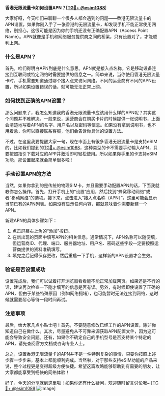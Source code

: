 **香港无限流量卡如何设置APN？[[TG💪+ @esim1088](https://t.me/s/esim1088)]**

大家好呀，今天咱们来聊聊一个很多人都会遇到的问题——香港无限流量卡的APN设置。如果你刚入手了一张香港的无限流量卡，却发现手机不能正常使用网络，别担心，这很可能是因为你的手机还没有正确配置APN（Access Point Name）。APN就像是手机和网络服务提供商之间的桥梁，只有设置对了，才能顺利上网。

### 什么是APN？

首先，咱们得明白APN到底是什么意思。APN就是接入点名称，它是移动设备连接到互联网或特定网络时需要提供的信息之一。简单来说，当你使用香港无限流量卡时，手机需要知道通过哪个接入点来访问网络。不同的运营商有不同的APN设置，所以如果设置错误的话，就可能无法正常上网。

### 如何找到正确的APN设置？

那么问题来了，我怎么知道我的香港无限流量卡应该用什么样的APN呢？其实这个问题并不难解决。一般来说，运营商会在购买卡片的时候提供一张说明书，上面会清楚地写着APN的名字、用户名以及密码等信息。如果没有拿到说明书，也不用着急，你可以直接联系客服，他们会告诉你具体的设置方法。

不过，在这里我要提醒大家一句，现在市面上有很多香港无限流量卡是支持eSIM的，比如我们提到的[TG💪+ @esim1088](https://t.me/s/esim1088)，这种类型的卡不需要手动输入APN，只要按照指引下载对应的APP并激活即可轻松使用。所以如果你手里的卡支持eSIM功能，那设置起来就会简单很多啦！

### 手动设置APN的方法

当然，如果你拿到的是传统的物理SIM卡，并且需要手动配置APN的话，下面我就教你怎么操作。首先，打开手机上的“设置”应用，然后找到“蜂窝移动网络”或者“移动网络”的选项。接下来，点击进入“接入点名称（APN）”，这里可能会显示当前已有的APN列表。如果没有显示任何内容，那就意味着你需要新建一个APN。

新建APN的具体步骤如下：
1. 点击屏幕右上角的“添加”按钮。
2. 在新出现的页面中填写APN的相关信息。通常情况下，APN名称可以随便填，但运营商ID、代理、端口、服务器地址、用户名、密码这些字段一定要按照运营商提供的资料准确填写。
3. 填完之后记得保存更改，然后重启一下手机，这样新的APN设置才会生效。

### 验证是否设置成功

设置完成后，我们可以试着打开浏览器看看能不能正常加载网页。如果还是不行的话，建议再次检查一下刚才填写的信息是否有误。另外，有时候即使设置了正确的APN，但由于某些特殊原因（例如网络拥堵），也可能暂时无法连接到网络，这时候就需要耐心等待一段时间再试。

### 注意事项

最后，给大家几点小贴士吧！首先，不要随意修改已经工作的APN设置，除非你知道自己在做什么。其次，尽量避免从不可靠来源获取APN配置文件，因为这可能会导致安全问题。还有，如果你不确定自己的手机型号是否支持某个特定的APN，请先查阅官方文档或咨询专业人士。

总之，设置香港无限流量卡的APN并不是一件特别复杂的事情，只要你按照上述步骤一步步来，基本上都能顺利完成。当然啦，对于那些支持eSIM功能的产品来说，整个过程更是变得超级方便快捷。希望这篇攻略能够帮助到有需要的朋友，让大家都能享受到畅快的网络体验！

好了，今天的分享就到这里啦！如果你还有什么疑问，欢迎随时留言讨论哦~ [[TG💪+ @esim1088](https://t.me/s/esim1088) ![Image](https://i.postimg.cc/4NQfJmqS/Snipaste-2025-05-13-00-14-12.png)]